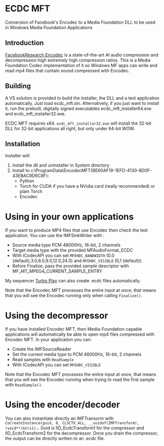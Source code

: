 # ECDC MFT
Conversion of Facebook's Encodec to a Media Foundation DLL to be used in Windows Media Foundation Applications

## Introduction

[FacebookResearch Encodec](https://github.com/facebookresearch/encodec) is a state-of-the-art AI audio compression and decompression high extremely high compression ratios. This is a Media Foundation Codec implementation of it so Windows MF apps can write and read mp4 files that contain sound compressed with Encodec.

## Building
A VS solution is provided to build the installer, the DLL and a test application automatically. Just load ecdc_mft.sln. Alternatively, if you just want to install it, run the prebuilt, digitally signed executables ecdc_mft_installer64.exe and ecdc_mft_installer32.exe.

ECDC MFT requires x64. `ecdc_mft_installer32.exe` will install the 32-bit DLL for 32-bit applications all right, but only under 64-bit WOW.

## Installation

Installer will:

1. Install the dll and uninstaller in System directory
2. Install to c:\ProgramData\EncodecMFT{BE60AF19-1EFD-4130-8D0F-43EBAC9D6C8F}:
	* Python
	* Torch for CUDA if you have a NVidia card (really recommended) or plain Torch
	* Encodec
	
# Using in your own applications

If you want to produce MP4 files that use Encodec then check the test application. You can use the IMFSinkWriter with :

* Source media type PCM 48000Hz, 16-bit, 2 channels
* Target media type with the provided MFAudioFormat_ECDC
* With ICodecAPI you can set `MFEHDC_BANDWIDTH` (0.0 (default),3.0,6.0,9.0,12.0,24.0) and `MFEHDC_VISIBLE` (0,1 (default)). 
* Before Finalize, pass the provided sample descriptor with MF_MT_MPEG4_CURRENT_SAMPLE_ENTRY

My sequencer [Turbo Play](https://www.turbo-play.com) can also create .ecdc files automatically.

Note that the Encodec MFT processes the entire input at once, that means that you will see the Encodec running only when calling `Finalize()`.

# Using the decompressor

If you have installed Encodec MFT, then Media-Foundation capable applications will automatically be able to open mp4 files compressed with Encodec MFT. In your application you can:

* Create the IMFSourceReader
* Set the current media type to PCM 48000Hz, 16-bit, 2 channels
* Read samples with `ReadSample`
* With ICodecAPI you can set `MFEHDC_VISIBLE`

Note that the Encodec MFT processes the entire input at once, that means that you will see the Encodec running when trying to read the first sample with `ReadSample()`.


# Using the encoder/decoder

You can also instantiate directly an IMFTransorm with `CoCreateInstance(guid, 0, CLSCTX_ALL, __uuidof(IMFTransform), (void**)&trs1);`. Guid is IID_EcdcTransform1 for the compressor and IID_EcdcTransform2 for the decompressor. Once you drain the compressor, the output can be directly written to an .ecdc file. 

	


 